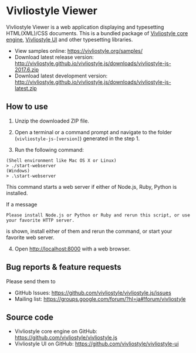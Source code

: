 # Vivliostyle Viewer

Vivliostyle Viewer is a web application displaying and typesetting HTML(XML)/CSS documents.
This is a bundled package of [Vivliostyle core engine](https://github.com/vivliostyle/vivliostyle.js), [Vivliostyle UI](https://github.com/vivliostyle/vivliostyle-ui) and other typesetting libraries.

- View samples online: <https://vivliostyle.org/samples/>
- Download latest release version: <http://vivliostyle.github.io/vivliostyle.js/downloads/vivliostyle-js-2017.6.zip>
- Download latest development version: <http://vivliostyle.github.io/vivliostyle.js/downloads/vivliostyle-js-latest.zip>

## How to use

1. Unzip the downloaded ZIP file.

2. Open a terminal or a command prompt and navigate to the folder (`vivliostyle-js-[version]`) generated in the step 1.

3. Run the following command:

  ```
  (Shell environment like Mac OS X or Linux)
  > ./start-webserver
  (Windows)
  > .\start-webserver
  ```

  This command starts a web server if either of Node.js, Ruby, Python is installed.

  If a message
  ```
  Please install Node.js or Python or Ruby and rerun this script, or use your favorite HTTP server.
  ```
  is shown, install either of them and rerun the command, or start your favorite web server.

4. Open <http://localhost:8000> with a web browser.

## Bug reports & feature requests

Please send them to

- GitHub Issues: <https://github.com/vivliostyle/vivliostyle.js/issues>
- Mailing list: <https://groups.google.com/forum/?hl=ja#!forum/vivliostyle>

## Source code

- Vivliostyle core engine on GitHub: <https://github.com/vivliostyle/vivliostyle.js>
- Vivliostyle UI on GitHub: <https://github.com/vivliostyle/vivliostyle-ui>
